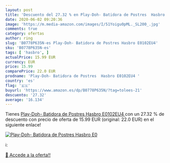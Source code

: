 ```yaml
---
layout: post
title: 'Descuento del 27.32 % en Play-Doh- Batidora de Postres  Hasbro E0'
date: 2020-06-02 09:20:36
image: 'https://m.media-amazon.com/images/I/51Yoigu0pML._SL200_.jpg'
comments: true
category: ofertas
author: ring
slug: 'B0778P635N-es Play-Doh- Batidora de Postres Hasbro E0102EU4'
sku: 'B0778P635N-es'
tags: [ 'hasbro', ]
actualPrice: 15.99 EUR
currency: EUR
price: 15.99
comparePrice: 22.0 EUR
prodname: 'Play-Doh- Batidora de Postres  Hasbro E0102EU4 '
country: 'es'
flag: '🇪🇸'
buyurl: 'https://www.amazon.es/dp/B0778P635N/?tag=tolees-21'
descuento: '27.32'
average: '16.134'
---
```


Tienes [Play-Doh- Batidora de Postres  Hasbro E0102EU4 ](https://www.amazon.es/dp/B0778P635N/?tag=tolees-21) con un 27.32 % de descuento con precio de oferta de 15.99 EUR (original: 22.0 EUR) en el siguiente enlace!

[![Play-Doh- Batidora de Postres  Hasbro E0](https://m.media-amazon.com/images/I/51Yoigu0pML._SL200_.jpg)](https://www.amazon.es/dp/B0778P635N/?tag=tolees-21)

ℹ️:


[🛒 Accede a la oferta!!](https://www.amazon.es/dp/B0778P635N/?tag=tolees-21)
